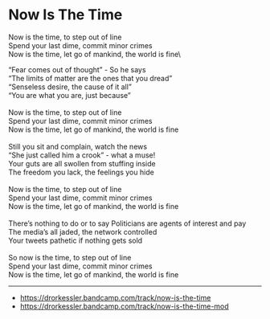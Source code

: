 # Now Is The Time

Now is the time, to step out of line\
Spend your last dime, commit minor crimes\
Now is the time, let go of mankind, the world is fine\

“Fear comes out of thought” - So he says\
“The limits of matter are the ones that you dread”\
“Senseless desire, the cause of it all”\
“You are what you are, just because”\
\
Now is the time, to step out of line\
Spend your last dime, commit minor crimes\
Now is the time, let go of mankind, the world is fine\
\
Still you sit and complain, watch the news\
“She just called him a crook” - what a muse!\
Your guts are all swollen from stuffing inside\
The freedom you lack, the feelings you hide\
\
Now is the time, to step out of line\
Spend your last dime, commit minor crimes\
Now is the time, let go of mankind, the world is fine\
\
There’s nothing to do or to say
Politicians are agents of interest and pay\
The media’s all jaded, the network controlled\
Your tweets pathetic if nothing gets sold\
\
So now is the time, to step out of line\
Spend your last dime, commit minor crimes\
Now is the time, let go of mankind, the world is fine

---
- https://drorkessler.bandcamp.com/track/now-is-the-time
- https://drorkessler.bandcamp.com/track/now-is-the-time-mod
